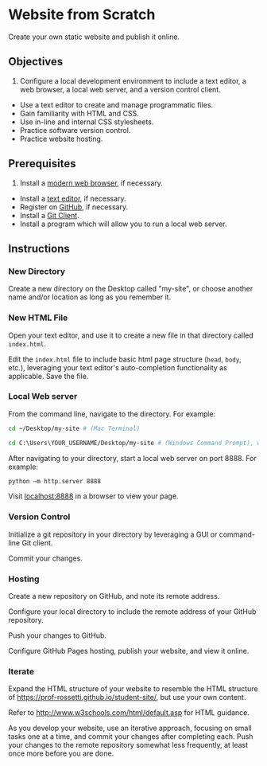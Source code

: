 # Website from Scratch

Create your own static website and publish it online.

## Objectives

  1. Configure a local development environment to include a text editor, a web browser, a local web server, and a version control client.
  * Use a text editor to create and manage programmatic files.
  * Gain familiarity with HTML and CSS.
  * Use in-line and internal CSS stylesheets.
  * Practice software version control.
  * Practice website hosting.

## Prerequisites

  1. Install a [modern web browser](/README.md#browser), if necessary.
  * Install a [text editor](/README.md#text-editor), if necessary.
  * Register on [GitHub](https://github.com/), if necessary.
  * Install a [Git Client](https://git-scm.com/downloads).
  * Install a program which will allow you to run a local web server.

## Instructions

### New Directory

Create a new directory on the Desktop called "my-site", or choose another name and/or location as long as you remember it.

### New HTML File

Open your text editor, and use it to create a new file in that directory called `index.html`.

Edit the `index.html` file to include basic html page structure (`head`, `body`, etc.), leveraging your text editor's auto-completion functionality as applicable. Save the file.

### Local Web server

From the command line, navigate to the directory. For example:

```` sh
cd ~/Desktop/my-site # (Mac Terminal)

cd C:\Users\YOUR_USERNAME/Desktop/my-site # (Windows Command Prompt), where YOUR_USERNAME is the user name associated with the operating system account you use on your local machine
````

After navigating to your directory, start a local web server on port 8888. For example:

```` sh
python –m http.server 8888
````

Visit [localhost:8888](localhost:8888) in a browser to view your page.

### Version Control

Initialize a git repository in your directory by leveraging a GUI or command-line Git client.

Commit your changes.

### Hosting

Create a new repository on GitHub, and note its remote address.

Configure your local directory to include the remote address of your GitHub repository.

Push your changes to GitHub.

Configure GitHub Pages hosting, publish your website, and view it online.

### Iterate

Expand the HTML structure of your website to resemble the HTML structure of https://prof-rossetti.github.io/student-site/, but use your own content.

Refer to http://www.w3schools.com/html/default.asp for HTML guidance.

As you develop your website, use an iterative approach, focusing on small tasks one at a time,  and commit your changes after completing each. Push your changes to the remote repository somewhat less frequently, at least once more before you are done.
